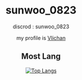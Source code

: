 <div align="center">

# sunwoo_0823

discrod : sunwoo_0823

my profile is <a href="https://www.youtube.com/@viichan116">VIichan</a>

## Most Lang 
[![Top Langs](https://github-readme-stats.vercel.app/api/top-langs/?username=kimpure&langs_count=6&layout=compact&theme=dark)](https://github.com/kimpure/kimpure)
</div>
